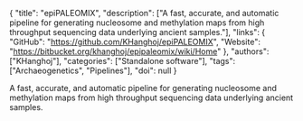 {
  "title": "epiPALEOMIX",
  "description": ["A fast, accurate, and automatic pipeline for generating nucleosome and methylation maps from high throughput sequencing data underlying ancient samples."],
  "links": {
    "GitHub": "https://github.com/KHanghoj/epiPALEOMIX",
    "Website": "https://bitbucket.org/khanghoj/epipaleomix/wiki/Home"
  },
  "authors": ["KHanghoj"],
  "categories": ["Standalone software"],
  "tags": ["Archaeogenetics", "Pipelines"],
  "doi": null
}

<!-- Generated by csv2md.R – do not edit by hand -->

A fast, accurate, and automatic pipeline for generating nucleosome and methylation maps from high throughput sequencing data underlying ancient samples.